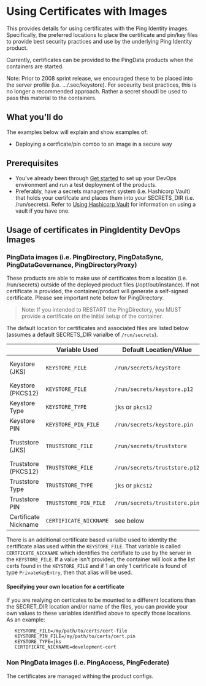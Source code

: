 # Using Certificates with Images

This provides details for using certificates with the Ping Identity images.  Specifically, the preferred locations to place the certificate and pin/key files to provide best security practices and use by the underlying Ping Identity product.

Currently, certificates can be provided to the PingData products when the containers are started.

Note: Prior to 2008 sprint release, we encouraged these to be placed into the server profile (i.e. .../.sec/keystore).  For seceurity best practices, this is no longer a recommended approach.  Rather a secret shoudl be used to pass this material to the containers.

## What you'll do

The examples below will explain and show examples of:
- Deploying a certficate/pin combo to an image in a secure way

## Prerequisites

- You've already been through [Get started](getStarted.md) to set up your DevOps environment and run a test deployment of the products.
- Preferably, have a secrets management system (i.e. Hashicorp Vault) that holds your certifcate and places them into your SECRETS_DIR (i.e. /run/secrets).  Refer to [Using Hashicorp Vault](usingVault.md) for information on using a vault if you have one.


## Usage of certificates in PingIdentity DevOps Images

### PingData images (i.e. PingDirectory, PingDataSync, PingDataGovernance, PingDirectoryProxy)

These products are able to make use of certificates from a location (i.e. /run/secrets) outside of the deployed product files (/opt/out/instance).  If not certificate is provided, the container/product will generate a self-signed certificate.  Please see important note below for PingDirectory.

>Note: If you intended to RESTART the PingDirectory, you MUST provide a certificate on the initial setup of the container.

The default location for certificates and associated files are listed below (assumes a default SECRETS_DIR varialbe of `/run/secrets`).

|                      | Variable Used          | Default Location/VAlue        | Notes
| -------------------- | ---------------------- | ----------------------------- | -------------------
| Keystore (JKS)       | `KEYSTORE_FILE`        | `/run/secrets/keystore`       | JKS Format. Set as default in absence of .p12 suffix
| Keystore (PKCS12)    | `KEYSTORE_FILE`        | `/run/secrets/keystore.p12`   | PKCS12 Format
| Keystore Type        | `KEYSTORE_TYPE`        | `jks` or `pkcs12`             | Based on suffix of KEYSTORE_FILE
| Keystore PIN         | `KEYSTORE_PIN_FILE`    | `/run/secrets/keystore.pin`   |
| Truststore (JKS)     | `TRUSTSTORE_FILE`      | `/run/secrets/truststore`     |  Set as default in absence of .p12 suffix
| Truststore (PKCS12)  | `TRUSTSTORE_FILE`      | `/run/secrets/truststore.p12` | PKCS12 Format
| Truststore Type      | `TRUSTSTORE_TYPE`      | `jks` or `pkcs12`             | Based on suffix of TRUSTSTORE_FILE
| Truststore PIN       | `TRUSTSTORE_PIN_FILE`  | `/run/secrets/truststore.pin` |
| Certificate Nickname | `CERTIFICATE_NICKNAME` | see below                     |


There is an additional certificate based varialbe used to identity the certificate alias used within the `KEYSTORE_FILE`.  That variable is called `CERTFICATE_NICKNAME` which identifies the certifiate to use by the server in the `KEYSTORE_FILE`.  If a value isn't provided, the container will look a the list certs found in the `KEYSTORE_FILE` and if 1 an only 1 certificate is found of type `PrivateKeyEntry`, then that alias will be used.

#### Specifying your own location for a certificate

If you are realying on certicates to be mounted to a different locations than the SECRET_DIR location and/or name of the files, you can provide your own values to these variables identified above to specify those locations.  As an example:

```
   KEYSTORE_FILE=/my/path/to/certs/cert-file
   KEYSTORE_PIN_FILE=/my/path/to/certs/cert.pin
   KEYSTORE_TYPE=jks
   CERTIFICATE_NICKNAME=development-cert
```

### Non PingData images (i.e. PingAccess, PingFederate)

The certificates are managed withing the product configs.

